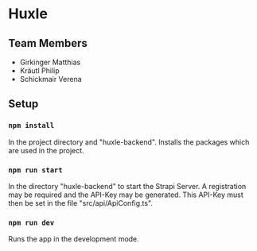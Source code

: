 # Huxle

## Team Members
* Girkinger Matthias
* Kräutl Philip
* Schickmair Verena


## Setup

### `npm install`
In the project directory and "huxle-backend".
Installs the packages which are used in the project.

### `npm run start`
In the directory "huxle-backend" to start the Strapi Server.
A registration may be required and the API-Key may be generated. This API-Key must then be set in the file "src/api/ApiConfig.ts".


### `npm run dev`
Runs the app in the development mode.
